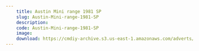 ```yaml
---
    title: Austin Mini range 1981 SP
    slug: Austin-Mini-range-1981-SP
    description:
    code: Austin-Mini-range-1981-SP
    image:
    download: https://cmdiy-archive.s3.us-east-1.amazonaws.com/adverts/documents/Austin+Mini+range+1981+SP.pdf
---
```

<!-- Content of the page -->

##
        